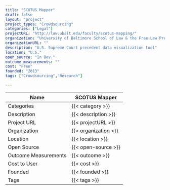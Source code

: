 ```yaml
---
title: "SCOTUS Mapper"
draft: false
layout: "project"
project_types: "Crowdsourcing"
categories: ["Legal"]
projectURL: "http://law.ubalt.edu/faculty/scotus-mapping/"
organization: "University of Baltimore School of Law & the Free Law Project"
organizationURL: ""
description: "U.S. Supreme Court precedent data visualization tool"
location: "U.S."
open_source: "In Dev."
outcome_measurements: ""
cost: "Free"
founded: "2013"
tags: ["Crowdsourcing","Research"]

---
```



Name                    |  SCOTUS Mapper    
------------------------|----
Categories              | {{< category >}} 
Description             | {{< description >}} 
Project URL             | {{< projectURL >}} 
Organization            | {{< organization >}} 
Location                | {{< location >}} 
Open Source             | {{< open-source >}} 
Outcome Measurements    | {{< outcome >}} 
Cost to User            | {{< cost >}} 
Founded                 | {{< founded >}} 
Tags                    | {{< tags >}} 

